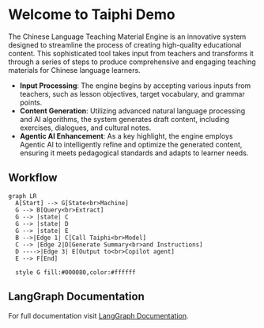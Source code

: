 # Welcome to Taiphi Demo

The Chinese Language Teaching Material Engine is an innovative system designed to streamline the process of creating high-quality educational content. This sophisticated tool takes input from teachers and transforms it through a series of steps to produce comprehensive and engaging teaching materials for Chinese language learners.

- **Input Processing**: The engine begins by accepting various inputs from teachers, such as lesson objectives, target vocabulary, and grammar points.
- **Content Generation**: Utilizing advanced natural language processing and AI algorithms, the system generates draft content, including exercises, dialogues, and cultural notes.
- **Agentic AI Enhancement**: As a key highlight, the engine employs Agentic AI to intelligently refine and optimize the generated content, ensuring it meets pedagogical standards and adapts to learner needs.

## Workflow
```mermaid
graph LR
  A[Start] --> G[State<br>Machine]
  G --> B[Query<br>Extract]
  G --> |state| C
  G --> |state| D
  G --> |state| E
  B -->|Edge 1| C[Call Taiphi<br>Model]
  C --> |Edge 2|D[Generate Summary<br>and Instructions]
  D ---->|Edge 3| E[Output to<br>Copilot agent]
  E --> F[End]
  
  style G fill:#000080,color:#ffffff
```


## LangGraph Documentation
For full documentation visit   [LangGraph Documentation](https://langchain-ai.github.io/langgraph/tutorials/introduction/).
